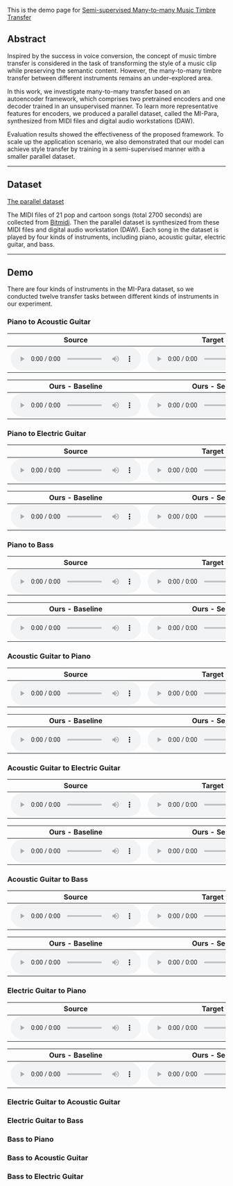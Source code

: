 This is the demo page for [Semi-supervised Many-to-many Music Timbre Transfer](https://github.com/sumfish/music-style-transfer)

## Abstract
Inspired by the success in voice conversion, the concept of music timbre transfer is considered in the task of transforming the style of a music clip while preserving the semantic content. However, the many-to-many timbre transfer between different instruments remains an under-explored area. 

In this work, we investigate many-to-many transfer based on an autoencoder framework, which comprises two pretrained encoders and one decoder trained in an unsupervised manner. To learn more representative features for encoders, we produced a parallel dataset, called the MI-Para, synthesized from MIDI files and digital audio workstations (DAW). 

Evaluation results showed the effectiveness of the proposed framework. To scale up the application scenario, we also demonstrated that our model can achieve style transfer by training in a semi-supervised manner with a smaller parallel dataset.

-------
## Dataset
[The parallel dataset]()

The MIDI files of 21 pop and cartoon songs (total 2700 seconds) are collected from [Bitmidi](https://bitmidi.com/). Then the parallel dataset is synthesized from these MIDI files and digital audio workstation (DAW). Each song in the dataset is played by four kinds of instruments, including piano, acoustic guitar, electric guitar, and bass.

-------
## Demo
There are four kinds of instruments in the MI-Para dataset, so we conducted twelve transfer tasks between different kinds of instruments in our experiment.

### Piano to Acoustic Guitar

Source | Target | 
------------ | ------------- | 
<audio src="Res_demopage/source/piano_10.mp3" controls preload></audio> | <audio src="Res_demopage/target/ag.mp3" controls preload></audio> |

Ours - Baseline | Ours - Semi | 
------------- | ------------- |
<audio src="Res_demopage/base/p2ag_10_2.mp3" controls preload></audio> | <audio src="Res_demopage/semi/p2ag_10_2.wav" controls preload></audio> |

### Piano to Electric Guitar

Source | Target | 
------------ | ------------- | 
<audio src="Res_demopage/source/piano_04.mp3" controls preload></audio> | <audio src="Res_demopage/target/eg.mp3" controls preload></audio> |

Ours - Baseline | Ours - Semi | 
------------- | ------------- |
<audio src="Res_demopage/base/p2eg_04_2.mp3" controls preload></audio> | <audio src="Res_demopage/semi/p2eg_04_2.wav" controls preload></audio> |

### Piano to Bass

Source | Target | 
------------ | ------------- | 
<audio src="Res_demopage/source/piano_09.mp3" controls preload></audio> | <audio src="Res_demopage/target/bass.mp3" controls preload></audio> |

Ours - Baseline | Ours - Semi | 
------------- | ------------- |
<audio src="Res_demopage/base/p2bass_09_2.mp3" controls preload></audio> | <audio src="Res_demopage/semi/p2bass_09_2.wav" controls preload></audio> |

### Acoustic Guitar to Piano

Source | Target | 
------------ | ------------- | 
<audio src="Res_demopage/source/ag_10.mp3" controls preload></audio> | <audio src="Res_demopage/target/ag.mp3" controls preload></audio> |

Ours - Baseline | Ours - Semi | 
------------- | ------------- |
<audio src="Res_demopage/base/ag2p_10_2.mp3" controls preload></audio> | <audio src="Res_demopage/semi/ag2p_10_2.wav" controls preload></audio> |

### Acoustic Guitar to Electric Guitar

Source | Target | 
------------ | ------------- | 
<audio src="Res_demopage/source/ag_10.mp3" controls preload></audio> | <audio src="Res_demopage/target/eg.mp3" controls preload></audio> |

Ours - Baseline | Ours - Semi | 
------------- | ------------- |
<audio src="Res_demopage/base/ag2eg_10_2.mp3" controls preload></audio> | <audio src="Res_demopage/semi/ag2eg_10_2.wav" controls preload></audio> |

### Acoustic Guitar to Bass

Source | Target | 
------------ | ------------- | 
<audio src="Res_demopage/source/ag_09.mp3" controls preload></audio> | <audio src="Res_demopage/target/bass.mp3" controls preload></audio> |

Ours - Baseline | Ours - Semi | 
------------- | ------------- |
<audio src="Res_demopage/base/ag2bass_09_2.mp3" controls preload></audio> | <audio src="Res_demopage/semi/ag2bass_09_2.wav" controls preload></audio> |

### Electric Guitar to Piano

Source | Target | 
------------ | ------------- | 
<audio src="Res_demopage/source/eg_04.mp3" controls preload></audio> | <audio src="Res_demopage/target/piano.mp3" controls preload></audio> |

Ours - Baseline | Ours - Semi | 
------------- | ------------- |
<audio src="Res_demopage/base/eg2p_04_2.mp3" controls preload></audio> | <audio src="Res_demopage/semi/eg2p_04_2.wav" controls preload></audio> |

### Electric Guitar to Acoustic Guitar

### Electric Guitar to Bass

### Bass to Piano

### Bass to Acoustic Guitar

### Bass to Electric Guitar
